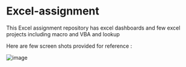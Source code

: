 # Excel-assignment
This Excel assignment repository has excel dashboards and few excel projects including macro and VBA and lookup

Here are few screen shots provided for reference :

![image](https://github.com/SakshiTalware098/Excel-assignment/assets/100411378/c9f57985-c2f1-48f1-b060-570bc75188ca)
